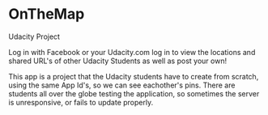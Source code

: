 # OnTheMap
Udacity Project 


Log in with Facebook or your Udacity.com log in to view the locations and shared URL's of other Udacity Students as well as post your own!

This app is a project that the Udacity students have to create from scratch, using the same App Id's, so we can see eachother's pins. There are students all over the globe testing the application, so sometimes the server is unresponsive, or fails to update properly. 


